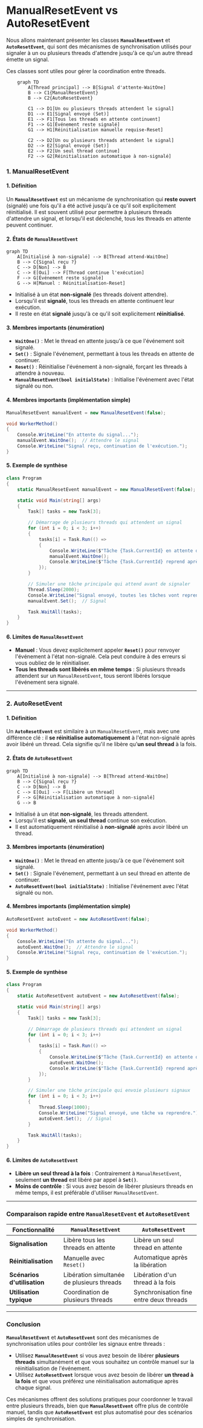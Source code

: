# ManualResetEvent vs AutoResetEvent

Nous allons maintenant présenter les classes **`ManualResetEvent`** et **`AutoResetEvent`**, qui sont des mécanismes de synchronisation utilisés pour signaler à un ou plusieurs threads d'attendre jusqu'à ce qu'un autre thread émette un signal. 

Ces classes sont utiles pour gérer la coordination entre threads.

``` mermaid
    graph TD
        A[Thread principal] --> B[Signal d'attente-WaitOne]
        B --> C1{ManualResetEvent}
        B --> C2{AutoResetEvent}
    
        C1 --> D1[Un ou plusieurs threads attendent le signal]
        D1 --> E1[Signal envoyé (Set)]
        E1 --> F1[Tous les threads en attente continuent]
        F1 --> G1[Événement reste signalé]
        G1 --> H1[Réinitialisation manuelle requise-Reset]
    
        C2 --> D2[Un ou plusieurs threads attendent le signal]
        D2 --> E2[Signal envoyé (Set)]
        E2 --> F2[Un seul thread continue]
        F2 --> G2[Réinitialisation automatique à non-signalé]

```

### 1. **ManualResetEvent**

#### 1. Définition
Un **`ManualResetEvent`** est un mécanisme de synchronisation qui **reste ouvert** (signalé) une fois qu'il a été activé jusqu'à ce qu'il soit explicitement réinitialisé. Il est souvent utilisé pour permettre à plusieurs threads d'attendre un signal, et lorsqu'il est déclenché, tous les threads en attente peuvent continuer.

#### 2. États de `ManualResetEvent`
```mermaid
graph TD
    A[Initialisé à non-signalé] --> B[Thread attend-WaitOne]
    B --> C{Signal reçu ?}
    C --> D[Non] --> B
    C --> E[Oui] --> F[Thread continue l'exécution]
    F --> G[Événement reste signalé]
    G --> H[Manuel : Réinitialisation-Reset]
```

- Initialisé à un état **non-signalé** (les threads doivent attendre).
- Lorsqu'il est **signalé**, tous les threads en attente continuent leur exécution.
- Il reste en état **signalé** jusqu'à ce qu'il soit explicitement **réinitialisé**.

#### 3. Membres importants (énumération)
- **`WaitOne()`** : Met le thread en attente jusqu'à ce que l'événement soit signalé.
- **`Set()`** : Signale l'événement, permettant à tous les threads en attente de continuer.
- **`Reset()`** : Réinitialise l'événement à non-signalé, forçant les threads à attendre à nouveau.
- **`ManualResetEvent(bool initialState)`** : Initialise l'événement avec l'état signalé ou non.

#### 4. Membres importants (implémentation simple)
```csharp
ManualResetEvent manualEvent = new ManualResetEvent(false);

void WorkerMethod()
{
    Console.WriteLine("En attente du signal...");
    manualEvent.WaitOne();  // Attendre le signal
    Console.WriteLine("Signal reçu, continuation de l'exécution.");
}
```

#### 5. Exemple de synthèse
```csharp
class Program
{
    static ManualResetEvent manualEvent = new ManualResetEvent(false);

    static void Main(string[] args)
    {
        Task[] tasks = new Task[3];

        // Démarrage de plusieurs threads qui attendent un signal
        for (int i = 0; i < 3; i++)
        {
            tasks[i] = Task.Run(() =>
            {
                Console.WriteLine($"Tâche {Task.CurrentId} en attente du signal.");
                manualEvent.WaitOne();
                Console.WriteLine($"Tâche {Task.CurrentId} reprend après le signal.");
            });
        }

        // Simuler une tâche principale qui attend avant de signaler
        Thread.Sleep(2000);
        Console.WriteLine("Signal envoyé, toutes les tâches vont reprendre.");
        manualEvent.Set();  // Signal

        Task.WaitAll(tasks);
    }
}
```

#### 6. Limites de `ManualResetEvent`
- **Manuel** : Vous devez explicitement appeler **`Reset()`** pour renvoyer l'événement à l'état non-signalé. Cela peut conduire à des erreurs si vous oubliez de le réinitialiser.
- **Tous les threads sont libérés en même temps** : Si plusieurs threads attendent sur un `ManualResetEvent`, tous seront libérés lorsque l'événement sera signalé.

---

### 2. **AutoResetEvent**

#### 1. Définition
Un **`AutoResetEvent`** est similaire à un `ManualResetEvent`, mais avec une différence clé : il **se réinitialise automatiquement** à l'état non-signalé après avoir libéré un thread. Cela signifie qu'il ne libère qu'**un seul thread** à la fois.

#### 2. États de `AutoResetEvent`
```mermaid
graph TD
    A[Initialisé à non-signalé] --> B[Thread attend-WaitOne]
    B --> C{Signal reçu ?}
    C --> D[Non] --> B
    C --> E[Oui] --> F[Libère un thread]
    F --> G[Réinitialisation automatique à non-signalé]
    G --> B
```

- Initialisé à un état **non-signalé**, les threads attendent.
- Lorsqu'il est **signalé**, **un seul thread** continue son exécution.
- Il est automatiquement réinitialisé à **non-signalé** après avoir libéré un thread.

#### 3. Membres importants (énumération)
- **`WaitOne()`** : Met le thread en attente jusqu'à ce que l'événement soit signalé.
- **`Set()`** : Signale l'événement, permettant à un seul thread en attente de continuer.
- **`AutoResetEvent(bool initialState)`** : Initialise l'événement avec l'état signalé ou non.

#### 4. Membres importants (implémentation simple)
```csharp
AutoResetEvent autoEvent = new AutoResetEvent(false);

void WorkerMethod()
{
    Console.WriteLine("En attente du signal...");
    autoEvent.WaitOne();  // Attendre le signal
    Console.WriteLine("Signal reçu, continuation de l'exécution.");
}
```

#### 5. Exemple de synthèse
```csharp
class Program
{
    static AutoResetEvent autoEvent = new AutoResetEvent(false);

    static void Main(string[] args)
    {
        Task[] tasks = new Task[3];

        // Démarrage de plusieurs threads qui attendent un signal
        for (int i = 0; i < 3; i++)
        {
            tasks[i] = Task.Run(() =>
            {
                Console.WriteLine($"Tâche {Task.CurrentId} en attente du signal.");
                autoEvent.WaitOne();
                Console.WriteLine($"Tâche {Task.CurrentId} reprend après le signal.");
            });
        }

        // Simuler une tâche principale qui envoie plusieurs signaux
        for (int i = 0; i < 3; i++)
        {
            Thread.Sleep(1000);
            Console.WriteLine("Signal envoyé, une tâche va reprendre.");
            autoEvent.Set();  // Signal
        }

        Task.WaitAll(tasks);
    }
}
```

#### 6. Limites de `AutoResetEvent`
- **Libère un seul thread à la fois** : Contrairement à `ManualResetEvent`, seulement **un thread** est libéré par appel à **`Set()`**.
- **Moins de contrôle** : Si vous avez besoin de libérer plusieurs threads en même temps, il est préférable d'utiliser `ManualResetEvent`.

---

### Comparaison rapide entre `ManualResetEvent` et `AutoResetEvent`

| Fonctionnalité                   | **`ManualResetEvent`**               | **`AutoResetEvent`**                |
|-----------------------------------|--------------------------------------|-------------------------------------|
| **Signalisation**                 | Libère tous les threads en attente   | Libère un seul thread en attente    |
| **Réinitialisation**              | Manuelle avec `Reset()`              | Automatique après la libération     |
| **Scénarios d'utilisation**       | Libération simultanée de plusieurs threads | Libération d'un thread à la fois    |
| **Utilisation typique**           | Coordination de plusieurs threads    | Synchronisation fine entre deux threads |

---

### Conclusion

**`ManualResetEvent`** et **`AutoResetEvent`** sont des mécanismes de synchronisation utiles pour contrôler les signaux entre threads :

- Utilisez **`ManualResetEvent`** si vous avez besoin de libérer **plusieurs threads** simultanément et que vous souhaitez un contrôle manuel sur la réinitialisation de l'événement.
- Utilisez **`AutoResetEvent`** lorsque vous avez besoin de libérer **un thread à la fois** et que vous préférez une réinitialisation automatique après chaque signal.

Ces mécanismes offrent des solutions pratiques pour coordonner le travail entre plusieurs threads, bien que **`ManualResetEvent`** offre plus de contrôle manuel, tandis que **`AutoResetEvent`** est plus automatisé pour des scénarios simples de synchronisation.
